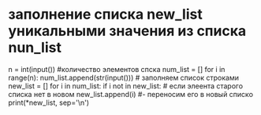 # заполнение списка new_list уникальными значения из списка nun_list

n = int(input()) #количество элементов спска
num_list = []
for i in range(n):
    num_list.append(str(input())) # заполняем список строками
new_list = []
for i in num_list:
    if i not in new_list: # если элеента старого списка нет в новом 
        new_list.append(i) #- переносим его в новый списко
print(*new_list, sep='\n')
